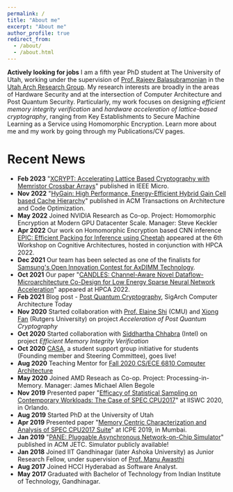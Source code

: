 ```yaml
---
permalink: /
title: "About me"
excerpt: "About me"
author_profile: true
redirect_from: 
  - /about/
  - /about.html
---
```


**Actively looking for jobs**
I am a fifth year PhD student at The University of Utah, working under the supervision of [Prof. Rajeev Balasubramonian](https://www.cs.utah.edu/~rajeev/) in the [Utah Arch Research Group](https://arch.cs.utah.edu/). My research interests are broadly in the areas of Hardware Security and at the intersection of Computer Architecture and Post Quantum Security. Particularly, my work focuses on designing *efficient memory integrity verification* and *hardware acceleration of lattice-based cryptography*, ranging from Key Establishments to Secure Machine Learning as a Service using Homomorphic Encryption. Learn more about me and my work by going through my Publications/CV pages.

Recent News
======
- **Feb 2023** "[XCRYPT: Accelerating Lattice Based Cryptography with Memristor Crossbar Arrays](https://sarabjeetsingh007.github.io/files/micro23.pdf)" published in IEEE Micro.
- **Nov 2022** "[HyGain: High Performance, Energy-Efficient Hybrid Gain Cell based Cache Hierarchy](https://sarabjeetsingh007.github.io/files/taco22.pdf)" published in ACM Transactions on Architecture and Code Optimization.
- **May 2022** Joined NVIDIA Research as Co-op. Project: Homomorphic Encryption at Modern GPU Datacenter Scale. Manager: Steve Keckler
- **Apr 2022** Our work on Homomorphic Encryption based CNN inference [EPIC: Efficient Packing for Inference using Cheetah](https://sarabjeetsingh007.github.io/files/cogarch22.pdf) appeared at the 6th Workshop on Cognitive Architectures, hosted in conjunction with HPCA 2022.
- **Dec 2021** Our team has been selected as one of the finalists for [Samsung's Open Innovation Contest for AxDIMM Technology](https://www.samsung.com/semiconductor/newsroom/events/open-innovation-contest/#finalists).
- **Oct 2021** Our paper "[CANDLES: Channel-Aware Novel Dataflow-Microarchitecture Co-Design for Low Energy Sparse Neural Network Acceleration](https://sarabjeetsingh007.github.io/files/hpca22.pdf)" appeared at HPCA 2022.
- **Feb 2021** Blog post - [Post Quantum Cryptography](https://www.sigarch.org/post-quantum-cryptography/), SigArch Computer Architecture Today
- **Nov 2020** Started collaboration with [Prof. Elaine Shi](http://elaineshi.com/) \(CMU\) and [Xiong Fan](https://leofanxiong.github.io/) \(Rutgers University\) on project *Acceleration of Post Quantum Cryptography*
- **Oct 2020** Started collaboration with [Siddhartha Chhabra](https://www.linkedin.com/in/siddhartha-chhabra-a513a94/) \(Intel\) on project *Efficient Memory Integrity Verification*
- **Oct 2020** [CASA](https://www.sigarch.org/casa/), a student support group initiative for students (Founding member and Steering Committee), goes live!
- **Aug 2020** Teaching Mentor for [Fall 2020 CS/ECE 6810 Computer Architecture](https://www.cs.utah.edu/~rajeev/cs6810/) 
- **May 2020** Joined AMD Reseach as Co-op. Project: Processing-in-Memory. Manager: James Michael Allen Begole
- **Nov 2019** Presented paper "[Efficacy of Statistical Sampling on Contemporary Workloads: The Case of SPEC CPU2017](https://sarabjeetsingh007.github.io/files/iiswc19.pdf)" at IISWC 2020, in Orlando.
- **Aug 2019** Started PhD at the University of Utah
- **Apr 2019** Presented paper "[Memory Centric Characterization and Analysis of SPEC CPU2017 Suite](https://sarabjeetsingh007.github.io/files/icpe19.pdf)" at ICPE 2019, in Mumbai. 
- **Jan 2019** "[PANE: Pluggable Asynchronous Network-on-Chip Simulator](https://sarabjeetsingh007.github.io/files/jetc19.pdf)" published in ACM JETC. Simulator publicly available!
- **Jan 2018** Joined IIT Gandhinagar (later Ashoka University) as Junior Research Fellow, under supervision of [Prof. Manu Awasthi](https://manuawasthi.in/)
- **Aug 2017** Joined HCCI Hyderabad as Software Analyst.
- **May 2017** Graduated with Bachelor of Technology from Indian Institute of Technology, Gandhinagar.
